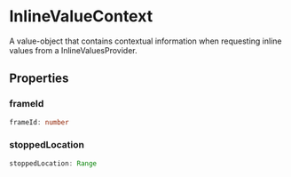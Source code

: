 # InlineValueContext

A value-object that contains contextual information when requesting inline values from a InlineValuesProvider.

## Properties

### frameId

```typescript
frameId: number
```

### stoppedLocation

```typescript
stoppedLocation: Range
```

